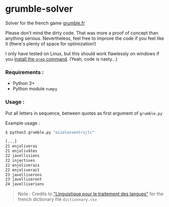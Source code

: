# grumble-solver

Solver for the french game [grumble.fr](https://www.grumble.fr/)

Please don't mind the dirty code. That was more a proof of concept than anything serious. Nevertheless, feel free to improve the code if you feel like it (there's plenty of space for optimization!)

I only have tested on Linux, but this should work flawlessly on windows if you [install the `grep` command](https://gnuwin32.sourceforge.net/packages/grep.htm). (Yeah, code is nasty...)

### Requirements : 
- Python 3+
- Python module `numpy`

### Usage :

Put all letters in sequence, between quotes as first argument of `grumble.py`

Example usage : 
```bash
$ python3 grumble.py "eiiolasventrsjlc"

[...]
21 enjoliverai
21 enjolivâtes
22 javellisions
22 injectives
22 enjoliverais
22 enjoliverait
23 javelliserons
23 javelliseront
24 javelliserions
```

> Note : Credits to ["Linguistique pour le traitement des langues"](http://infolingu.univ-mlv.fr/) for the french dictionary file `dictionnary.csv`
